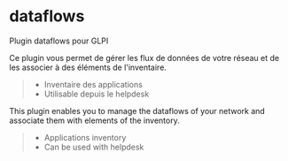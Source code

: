 # dataflows
Plugin dataflows pour GLPI

Ce plugin vous permet de gérer les flux de données de votre réseau et de les associer à des éléments de l'inventaire.
> * Inventaire des applications
> * Utilisable depuis le helpdesk

This plugin enables you to manage the dataflows of your network and associate them with elements of the inventory.
> * Applications inventory
> * Can be used with helpdesk
